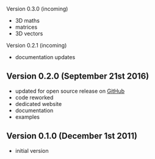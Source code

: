 Version 0.3.0 (incoming)

 * 3D maths
 * matrices
 * 3D vectors

Version 0.2.1 (incoming)

 * documentation updates

Version 0.2.0 (September 21st 2016)
------------------------------
 * updated for open source release on [GitHub](https://github.com/LCluber/Type6.js)
 * code reworked
 * dedicated website
 * documentation
 * examples

Version 0.1.0 (December 1st 2011)
-----------------------------
 * initial version
